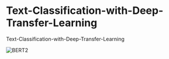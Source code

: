 # Text-Classification-with-Deep-Transfer-Learning
Text-Classification-with-Deep-Transfer-Learning



![BERT2](https://github.com/Yousef-Sharafi/Text-Classification-with-Deep-Transfer-Learning/assets/142591174/a9f90e25-f0d2-4b18-a3e4-81ee9cc8bc45)
